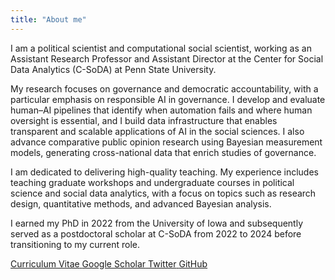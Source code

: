```yaml
---
title: "About me"
---
```


I am a political scientist and computational social scientist, working as an Assistant Research Professor and Assistant Director at the Center for Social Data Analytics (C-SoDA) at Penn State University.

My research focuses on governance and democratic accountability, with a particular emphasis on responsible AI in governance. 
I develop and evaluate human–AI pipelines that identify when automation fails and where human oversight is essential, and I build data infrastructure that enables transparent and scalable applications of AI in the social sciences. 
I also advance comparative public opinion research using Bayesian measurement models, generating cross-national data that enrich studies of governance.

I am dedicated to delivering high-quality teaching.
My experience includes teaching graduate workshops and undergraduate courses in political science and social data analytics, with a focus on topics such as research design, quantitative methods, and advanced Bayesian analysis.

I earned my PhD in 2022 from the University of Iowa and subsequently served as a postdoctoral scholar at C-SoDA from 2022 to 2024 before transitioning to my current role.

<div class="home">
  <a href="/files/CassTai_CV.pdf" class="badge badge-large" id="h1" target="_blank" rel="noopener noreferrer">
    <span>Curriculum Vitae</span> <i class="fa-solid fa-file-pdf"></i>
  </a>
  <a href="https://scholar.google.com/citations?user=LLWK3Z4AAAAJ&hl=en" class="badge badge-large" id="h4" target="_blank" rel="noopener noreferrer">
    <span>Google Scholar</span> <i class="fa-brands fa-google-scholar"></i>
  </a>
  <a href="https://twitter.com/taiyuehong" class="badge badge-large" id="h2" target="_blank" rel="noopener noreferrer">
    <span>Twitter</span> <i class="fa-brands fa-twitter"></i>
  </a>
  <a href="https://github.com/Tyhcass" class="badge badge-large" id="h3" target="_blank" rel="noopener noreferrer">
    <span>GitHub</span> <i class="fa-brands fa-github"></i>
  </a>
</div>


